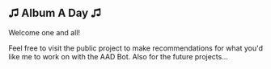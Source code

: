 ## ♫ Album A Day ♫

Welcome one and all!

Feel free to visit the public project to make recommendations for what you'd like me to work on with the AAD Bot. Also for the future projects...
